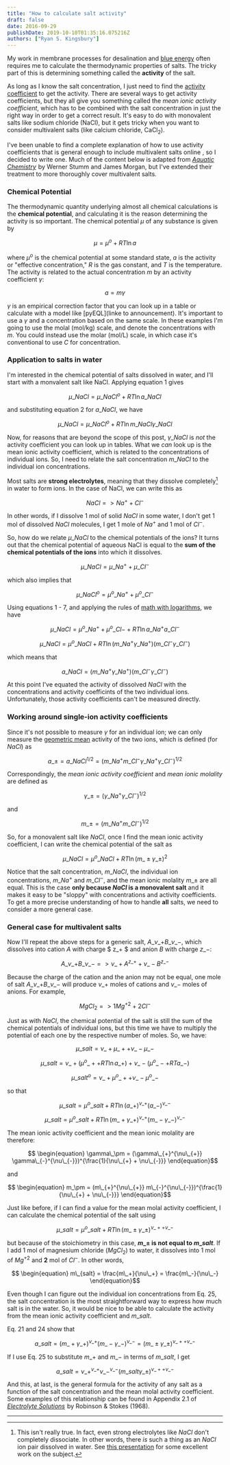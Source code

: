 ```yaml
---
title: "How to calculate salt activity"
draft: false
date: 2016-09-29
publishDate: 2019-10-10T01:35:16.075216Z
authors: ["Ryan S. Kingsbury"]
---
```


My work in membrane processes for desalination and [blue energy](http://blog.ryankingsbury.com/the-untapped-source-of-clean-energy-youve-never-heard-of/) often requires me to calculate the thermodynamic properties of  salts. The tricky part of this is determining something called the **activity** of the salt.

As long as I know the salt concentration, I just need to find the [activity coefficient](https://en.wikipedia.org/wiki/Activity_coefficient) to get the activity. There are several ways to get activity coefficients, but they all give you something called the *mean ionic activity coefficient*, which has to be combined with the salt concentration in just the right way in order to get a correct result. It's easy to do with monovalent salts like sodium chloride (NaCl), but it gets tricky when you want to consider multivalent salts (like calcium chloride, CaCl<sub>2</sub>). 

I've been unable to find a complete explanation of how to use activity coefficients that is general enough to include multivalent salts online , so I decided to write one. Much of the content below is adapted from *<a  href="https://www.amazon.com/gp/product/B004SJ3AG0/ref=as_li_tl?ie=UTF8&camp=1789&creative=9325&creativeASIN=B004SJ3AG0&linkCode=as2&tag=rkblogamz-20&linkId=fce48f7a1bdcbafc55c890fd4b7ca71f">Aquatic Chemistry</a><img src="//ir-na.amazon-adsystem.com/e/ir?t=rkblogamz-20&l=am2&o=1&a=B004SJ3AG0" width="1" height="1" border="0" alt="" style="border:none !important; margin:0px !important;display:inline" />* by Werner Stumm and James Morgan, but I've extended their treatment to more thoroughly cover multivalent salts.

### Chemical Potential

The thermodynamic quantity underlying almost all chemical calculations is the **chemical potential**, and calculating it is the reason determining the activity is so important. The chemical potential $\mu$ of any substance is given by

$$ \begin{equation} \mu = \mu^o + RT \ln a \end{equation}$$

where $\mu^o$ is the chemical potential at some standard state, $a$ is the activity or "effective concentration," $R$ is the gas constant, and $T$ is the temperature. The activity is related to the actual concentration $m$ by an activity coefficient $\gamma$:

$$ \begin{equation} a = m \gamma \end{equation}$$

$\gamma$ is an empirical correction factor that you can look up in a table or calculate with a model like [pyEQL](linke to announcement). It's important to use a $\gamma$ and a concentration based on the same scale. In these examples I'm going to use the molal (mol/kg) scale, and denote the concentrations with $m$. You could instead use the molar (mol/L) scale, in which case it's conventional to use $C$ for concentration.

### Application to salts in water

I'm interested in the chemical potential of salts dissolved in water, and I'll start with a monvalent salt like NaCl. Applying equation 1 gives

$$ \begin{equation} \mu\_{NaCl} = \mu\_{NaCl}^o + RT \ln a\_{NaCl}  \end{equation}$$

and substituting equation 2 for $a\_{NaCl}$, we have

$$ \begin{equation} \mu\_{NaCl} = \mu\_{NaCl}^o + RT \ln m\_{NaCl} \gamma\_{NaCl} \end{equation}$$

Now, for reasons that are beyond the scope of this post, $\gamma\_{NaCl}$ is *not* the activity coefficient you can look up in tables. What we *can* look up is the mean ionic activity coefficient, which is related to the concentrations of individual ions. So, I need to relate the salt concentration $m\_{NaCl}$ to the individual ion concentrations.

Most salts are **strong electrolytes**, meaning that they dissolve completely[^n] in water to form ions. In the case of NaCl, we can write this as

$$ \begin{equation} NaCl => Na^+ + Cl^- \end{equation} $$

In other words, if I dissolve 1 mol of solid $NaCl$ in some water, I don't get 1 mol of dissolved $NaCl$ molecules, I get 1 mole of $Na^+$ and 1 mol of $Cl^-$.

So, how do we relate $\mu\_{NaCl}$ to the chemical potentials of the ions? It turns out that the chemical potential of aqueous NaCl is equal to the **sum of the chemical potentials of the ions** into which it dissolves.

$$ \begin{equation} \mu\_{NaCl} = \mu\_{Na^+} + \mu\_{Cl^-} \end{equation}$$

which also implies that 

$$ \begin{equation} \mu\_{NaCl}^o = \mu^o\_{Na^+} + \mu^o\_{Cl^-} \end{equation}$$

Using equations 1 - 7, and applying the rules of [math with logarithms](https://en.wikipedia.org/wiki/Logarithm#Product.2C_quotient.2C_power_and_root), we have

$$ \begin{equation} \mu\_{NaCl} = \mu^o\_{Na^+} + \mu^o\_{Cl-} + RT \ln a\_{Na^+}a\_{Cl^-} \end{equation}$$

$$ \begin{equation} \mu\_{NaCl} = \mu^o\_{NaCl} + RT \ln (m\_{Na^+}\gamma\_{Na^+})(m\_{Cl^-}\gamma\_{Cl^-}) \end{equation}$$

which means that

$$ \begin{equation} a\_{NaCl} = (m\_{Na^+}\gamma\_{Na^+})(m\_{Cl^-}\gamma\_{Cl^-}) \end{equation}$$

At this point I've equated the activity of dissolved $NaCl$ with the concentrations and activity coefficints of the two individual ions. Unfortunately, those activity coefficients can't be measured directly.

### Working around single-ion activity coefficients

Since it's not possible to measure $\gamma$ for an individual ion; we can only measure the [geometric mean](https://en.wikipedia.org/wiki/Geometric_mean) activity of the two ions, which is defined (for $NaCl$) as

$$ \begin{equation} a\_\pm = a\_{NaCl}^{1/2} = (m\_{Na^+} m\_{Cl^-} \gamma\_{Na^+}\gamma\_{Cl^-})^{1/2} \end{equation}$$

Correspondingly, the *mean ionic activity coefficient* and *mean ionic molality* are defined as

$$ \begin{equation} \gamma\_\pm = (\gamma\_{Na^+} \gamma\_{Cl^-})^{1/2} \end{equation}$$

and

$$ \begin{equation} m\_\pm = (m\_{Na^+} m\_{Cl^-})^{1/2} \end{equation}$$

So, for a monovalent salt like $NaCl$, once I find the mean ionic activity coefficient, I can write the chemical potential of the salt as

$$ \begin{equation} \mu\_{NaCl} = \mu^o\_{NaCl} + RT \ln (m\_\pm\gamma\_\pm)^2 \end{equation}$$

Notice that the salt concentration, $m\_{NaCl}$, the individual ion concentrations, $m\_{Na^+}$ and $m\_{Cl^-}$, and the mean ionic molality $m\_{\pm}$ are all equal. This is the case **only because $NaCl$ is a monovalent salt** and it makes it easy to be "sloppy" with concentrations and activity coefficients. To get a more precise understanding of how to handle **all** salts, we need to consider a more general case.

### General case for multivalent salts

Now I'll repeat the above steps for a generic salt, $A\_{\nu\_+} B\_{\nu\_-}$, which dissolves into cation $A$ with charge $ z\_+ $ and anion $B$ with charge $z\_-$: 

$$ \begin{equation} A\_{\nu\_+} B\_{\nu\_-} => \nu\_{+} A^{z\_+} + \nu\_{-} B^{z\_-} \end{equation}$$

Because the charge of the cation and the anion may not be equal, one mole of salt $A\_{\nu\_+} B\_{\nu\_-}$ will produce ${\nu\_+}$ moles of cations and ${\nu\_-}$ moles of anions. For example, 

$$ \begin{equation} MgCl_2 => 1 Mg^{+2} + 2 Cl^{-} \end{equation}$$

Just as with $NaCl$, the chemical potential of the salt is still the sum of the chemical potentials of individual ions, but this time we have to multiply the potential of each one by the respective number of moles. So, we have:

$$ \begin{equation} \mu\_{salt} = \nu\_{+} \mu\_{+} + \nu\_{-} \mu\_{-} \end{equation}$$

$$ \begin{equation} \mu\_{salt} = \nu\_{+} (\mu^o\_{+} + RT \ln a\_{+}) + \nu\_{-} ( \mu^o\_{-} + RT a\_{-}) \end{equation}$$

$$ \begin{equation} \mu\_{salt}^o = \nu\_{+} \mu^o\_{+} + \nu\_{-}\mu^o\_{-} \end{equation}$$

so that

$$ \begin{equation} \mu\_{salt} = \mu^o\_{salt} + RT \ln (a\_{+})^{\nu\_{+} }(a\_{-})^{\nu\_{-}} \end{equation}$$


$$ \begin{equation} \mu\_{salt} = \mu^o\_{salt} + RT \ln (m\_+ \gamma\_+)^{\nu\_+} (m\_- \gamma\_-)^{\nu\_-} \end{equation}$$

The mean ionic activity coefficient and the mean ionic molality are therefore:

$$ \begin{equation} \gamma\_\pm = (\gamma\_{+}^{\nu\_{+}} \gamma\_{-}^{\nu\_{-}})^{\frac{1}{\nu\_{+} + \nu\_{-}}} \end{equation}$$

and

$$ \begin{equation} m_\pm = (m\_{+}^{\nu\_{+}} m\_{-}^{\nu\_{-}})^{\frac{1}{\nu\_{+} + \nu\_{-}}} \end{equation}$$

Just like before, if I can find a value for the mean molal activity coefficient, I can calculate the chemical potential of the salt using

$$ \begin{equation} \mu\_{salt} = \mu^o\_{salt} + RT \ln (m\_\pm\gamma\_\pm)^{\nu\_{+} + \nu\_{-}} \end{equation}$$

but because of the stoichiometry in this case, **$m\_\pm$ is not equal to $m\_{salt}$**. If I add 1 mol of magnesium chloride ($MgCl_2$) to water, it dissolves into 1 mol of $Mg^{+2}$ and **2** mol of $Cl^{-}$. In other words,

$$ \begin{equation} m\_{salt} = \frac{m\_+}{\nu\_+} = \frac{m\_-}{\nu\_-} \end{equation}$$

Even though I can figure out the individual ion concentrations from Eq. 25, the salt concentration is the most straightforward way to express how much salt is in the water. So, it would be nice to be able to calculate the activity from the mean ionic activity coefficient and $m\_{salt}$.

Eq. 21 and 24 show that

$$ \begin{equation} a\_{salt} = (m\_+ \gamma\_+)^{\nu\_+} (m\_- \gamma\_-)^{\nu\_-} = (m\_\pm\gamma\_\pm)^{\nu\_{+} + \nu\_{-}} \end{equation}$$

If I use Eq. 25 to substitute $m\_{+}$ and $m\_{-}$ in terms of $m\_{salt}$, I get

$$ \begin{equation} a\_{salt} = \nu\_+^{\nu\_+} \nu\_-^{\nu\_-} (m\_{salt} \gamma\_\pm)^{\nu\_+ + \nu\_-} \end{equation}$$

And this, at last, is the general formula for the activity of any salt as a function of the salt concentration and the mean molal activity coefficient. Some examples of this relationship can be found in Appendix 2.1 of *<a  href="https://www.amazon.com/gp/product/0486422259/ref=as_li_tl?ie=UTF8&camp=1789&creative=9325&creativeASIN=0486422259&linkCode=as2&tag=rkblogamz-20&linkId=d7121ad5e8a5c6595dacccf4bc10891f">Electrolyte Solutions</a><img src="//ir-na.amazon-adsystem.com/e/ir?t=rkblogamz-20&l=am2&o=1&a=0486422259" width="1" height="1" border="0" alt="" style="border:none !important; margin:0px !important;display:inline" />* by Robinson & Stokes (1968).

---

[^n]: This isn't really true. In fact, even strong electrolytes like $NaCl$ don't completely dissociate. In other words, there *is* such a thing as an $NaCl$ ion pair dissolved in water. See [this presentation](https://www.researchgate.net/publication/305082740_Unified_Thermodynamics_for_All_Concentrations_of_Electrolytes_Based_on_Hydration_and_Partial_Dissociation_Without_Activity_Coefficients_1995-) for some excellent work on the subject.